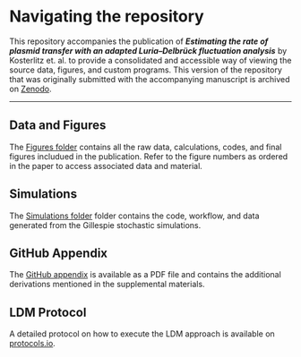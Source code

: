 # Navigating the repository

This repository accompanies the publication of **_Estimating the rate of plasmid transfer with an adapted Luria–Delbrück fluctuation analysis_** by Kosterlitz et. al. to provide a consolidated and accessible way of viewing the source data, figures, and custom programs. This version of the repository that was originally submitted with the accompanying manuscript is archived on [Zenodo]().
_________________________________________
## **Data and Figures** 
The [Figures folder](https://github.com/livkosterlitz/LDM/tree/main/Figures) contains all the raw data, calculations, codes, and final figures includued in the publication. Refer to the figure numbers as ordered in the paper to access associated data and material.

## **Simulations**
The [Simulations folder](https://github.com/livkosterlitz/LDM/tree/main/Simulations) folder contains the code, workflow, and data generated from the Gillespie stochastic simulations.

## **GitHub Appendix**
The [GitHub appendix](https://github.com/livkosterlitz/LDM/tree/main/Github_Appendix) is available as a PDF file and contains the additional derivations mentioned in the supplemental materials. 

## **LDM Protocol**  
A detailed protocol on how to execute the LDM approach is available on [protocols.io](https://dx.doi.org/10.17504/protocols.io.e6nvwk812vmk/v3).



